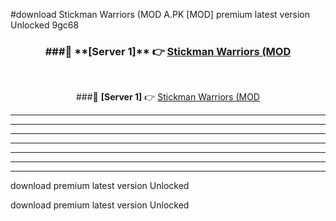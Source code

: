 #download Stickman Warriors (MOD A.PK [MOD] premium latest version Unlocked 9gc68 



<div align="center">
<h3>###🔹 **[Server 1]** 👉 <a href="https://download1apk.web.app/">Stickman Warriors (MOD</a></h3><br>


###🔹 **[Server 1]** 👉 <a href="https://download1apk.web.app/">Stickman Warriors (MOD</a></h3>
</div>



----------------------------------------------------------

----------------------------------------------------------

----------------------------------------------------------

----------------------------------------------------------

----------------------------------------------------------

----------------------------------------------------------

----------------------------------------------------------

download premium latest version Unlocked

download premium latest version Unlocked
